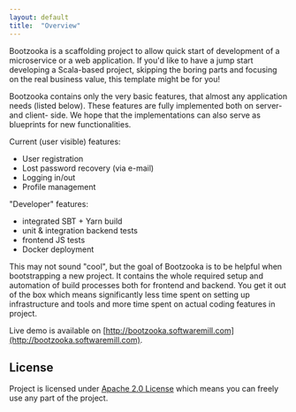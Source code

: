 ```yaml
---
layout: default
title:  "Overview"
---
```


Bootzooka is a scaffolding project to allow quick start of development of a microservice or a web application. If you'd
like to have a jump start developing a Scala-based project, skipping the boring parts and focusing on the real business
value, this template might be for you!

Bootzooka contains only the very basic features, that almost any application needs (listed below). These features are
fully implemented both on server- and client- side. We hope that the implementations can also serve as blueprints for
new functionalities.

Current (user visible) features:

* User registration
* Lost password recovery (via e-mail)
* Logging in/out
* Profile management

"Developer" features:

* integrated SBT + Yarn build
* unit & integration backend tests
* frontend JS tests
* Docker deployment

This may not sound "cool", but the goal of Bootzooka is to be helpful when bootstrapping a new project. It contains the
whole required setup and automation of build processes both for frontend and backend. You get it out of the box which
means significantly less time spent on setting up infrastructure and tools and more time spent on actual coding features
in project.

Live demo is available on [http://bootzooka.softwaremill.com](http://bootzooka.softwaremill.com).

## License

Project is licensed under [Apache 2.0 License](http://www.apache.org/licenses/LICENSE-2.0.html) which means you can
freely use any part of the project.
